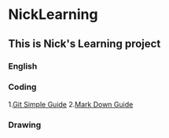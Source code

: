 # NickLearning
## This is Nick's Learning project
### English
### Coding
1.[Git Simple Guide](http://rogerdudler.github.io/git-guide/)
2.[Mark Down Guide](https://www.markdownguide.org/basic-syntax)
### Drawing
